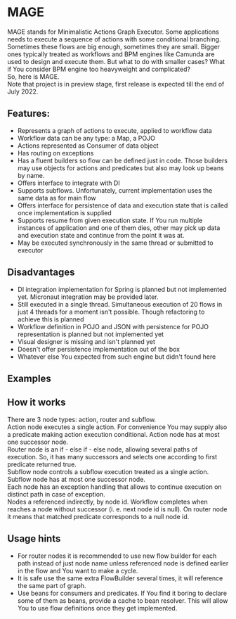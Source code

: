 # MAGE
MAGE stands for Minimalistic Actions Graph Executor. Some applications needs to execute a sequence of actions with 
some conditional branching. Sometimes these flows are big enough, sometimes they are small. Bigger ones typically
treated as workflows and BPM engines like Camunda are used to design and execute them. But what to do with smaller
cases? What if You consider BPM engine too heavyweight and complicated?  
So, here is MAGE.  
Note that project is in preview stage, first release is expected till the end of July 2022.

## Features:
- Represents a graph of actions to execute, applied to workflow data
- Workflow data can be any type: a Map, a POJO
- Actions represented as Consumer of data object
- Has routing on exceptions
- Has a fluent builders so flow can be defined just in code. Those builders may use objects for actions and predicates 
but also may look up beans by name.
- Offers interface to integrate with DI
- Supports subflows. Unfortunately, current implementation uses the same data as for main flow
- Offers interface for persistence of data and execution state that is called once implementation is supplied
- Supports resume from given execution state. If You run multiple instances of application and one of them dies, other
may pick up data and execution state and continue from the point it was at.
- May be executed synchronously in the same thread or submitted to executor

## Disadvantages
- DI integration implementation for Spring is planned but not implemented yet. Micronaut integration may
  be provided later.
- Still executed in a single thread. Simultaneous execution of 20 flows in just 4 threads for a moment isn't possible. 
Though refactoring to achieve this is planned
- Workflow definition in POJO and JSON with persistence for POJO representation is planned but not implemented yet
- Visual designer is missing and isn't planned yet
- Doesn't offer persistence implementation out of the box
- Whatever else You expected from such engine but didn't found here

## Examples

## How it works
There are 3 node types: action, router and subflow.  
Action node executes a single action. For convenience You may supply also a predicate making action execution
conditional. Action node has at most one successor node.  
Router node is an if - else if - else node, allowing several paths of execution. So, it has many successors and selects
one according to first predicate returned true.  
Subflow node controls a subflow execution treated as a single action. Subflow node has at most one successor node.  
Each node has an exception handling that allows to continue execution on distinct path in case of exception.  
Nodes a referenced indirectly, by node id. Workflow completes when reaches a node without successor (i. e. next node id
is null). On router node it means that matched predicate corresponds to a null node id.  

## Usage hints

* For router nodes it is recommended to use new flow builder for each path instead of just node name unless referenced
node is defined earlier in the flow and You want to make a cycle.
* It is safe use the same extra FlowBuilder several times, it will reference the same part of graph.
* Use beans for consumers and predicates. If You find it boring to declare some of them as beans, provide a cache to
bean resolver. This will allow You to use flow definitions once they get implemented.
